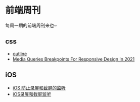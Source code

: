 # 前端周刊
每周一期的前端周刊来也~

## css

* [outline](https://css-tricks.com/almanac/properties/o/outline/)
* [Media Queries Breakpoints For Responsive Design In 2021](https://devfacts.com/media-queries-breakpoints-2021/)

## iOS

* [iOS 防止录屏和截屏的监听](https://blog.csdn.net/wangxinxu521/article/details/82379594)
* [iOS录屏和截屏监听](https://www.jianshu.com/p/a94969ddd1dc)
